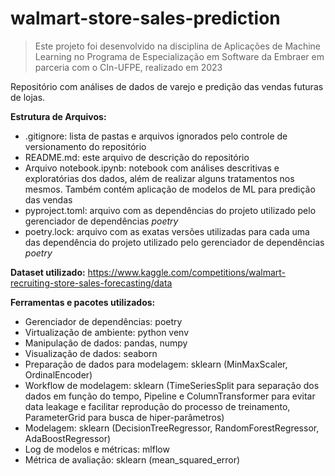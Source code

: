 # walmart-store-sales-prediction
> Este projeto foi desenvolvido na disciplina de Aplicações de Machine Learning no Programa de Especialização em Software da Embraer em parceria com o CIn-UFPE, realizado em 2023

Repositório com análises de dados de varejo e predição das vendas futuras de lojas.

**Estrutura de Arquivos:**
- .gitignore: lista de pastas e arquivos ignorados pelo controle de versionamento do repositório
- README.md: este arquivo de descrição do repositório
- Arquivo notebook.ipynb: notebook com análises descritivas e exploratórias dos dados, além de realizar alguns tratamentos nos mesmos. Também contém aplicação de modelos de ML para predição das vendas
- pyproject.toml: arquivo com as dependências do projeto utilizado pelo gerenciador de dependências *poetry*
- poetry.lock: arquivo com as exatas versões utilizadas para cada uma das dependência do projeto utilizado pelo gerenciador de dependências *poetry*

**Dataset utilizado:** https://www.kaggle.com/competitions/walmart-recruiting-store-sales-forecasting/data

**Ferramentas e pacotes utilizados:**
- Gerenciador de dependências: poetry
- Virtualização de ambiente: python venv
- Manipulação de dados: pandas, numpy
- Visualização de dados: seaborn
- Preparação de dados para modelagem: sklearn (MinMaxScaler, OrdinalEncoder)
- Workflow de modelagem: sklearn (TimeSeriesSplit para separação dos dados em função do tempo, Pipeline e ColumnTransformer para evitar data leakage e facilitar reprodução do processo de treinamento, ParameterGrid para busca de hiper-parâmetros)
- Modelagem: sklearn (DecisionTreeRegressor, RandomForestRegressor, AdaBoostRegressor)
- Log de modelos e métricas: mlflow
- Métrica de avaliação: sklearn (mean_squared_error)
